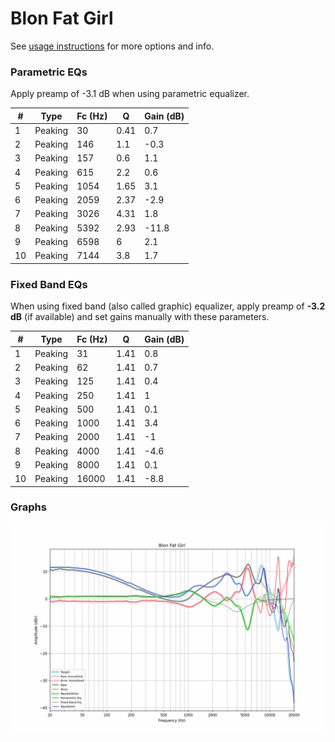 # Blon Fat Girl
See [usage instructions](https://github.com/jaakkopasanen/AutoEq#usage) for more options and info.

### Parametric EQs
Apply preamp of -3.1 dB when using parametric equalizer.

|   # | Type    |   Fc (Hz) |    Q |   Gain (dB) |
|-----|---------|-----------|------|-------------|
|   1 | Peaking |        30 | 0.41 |         0.7 |
|   2 | Peaking |       146 | 1.1  |        -0.3 |
|   3 | Peaking |       157 | 0.6  |         1.1 |
|   4 | Peaking |       615 | 2.2  |         0.6 |
|   5 | Peaking |      1054 | 1.65 |         3.1 |
|   6 | Peaking |      2059 | 2.37 |        -2.9 |
|   7 | Peaking |      3026 | 4.31 |         1.8 |
|   8 | Peaking |      5392 | 2.93 |       -11.8 |
|   9 | Peaking |      6598 | 6    |         2.1 |
|  10 | Peaking |      7144 | 3.8  |         1.7 |

### Fixed Band EQs
When using fixed band (also called graphic) equalizer, apply preamp of **-3.2 dB** (if available) and set gains manually with these parameters.

|   # | Type    |   Fc (Hz) |    Q |   Gain (dB) |
|-----|---------|-----------|------|-------------|
|   1 | Peaking |        31 | 1.41 |         0.8 |
|   2 | Peaking |        62 | 1.41 |         0.7 |
|   3 | Peaking |       125 | 1.41 |         0.4 |
|   4 | Peaking |       250 | 1.41 |         1   |
|   5 | Peaking |       500 | 1.41 |         0.1 |
|   6 | Peaking |      1000 | 1.41 |         3.4 |
|   7 | Peaking |      2000 | 1.41 |        -1   |
|   8 | Peaking |      4000 | 1.41 |        -4.6 |
|   9 | Peaking |      8000 | 1.41 |         0.1 |
|  10 | Peaking |     16000 | 1.41 |        -8.8 |

### Graphs
![](./Blon%20Fat%20Girl.png)
